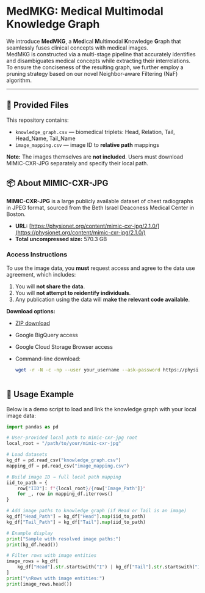 
# MedMKG: Medical Multimodal Knowledge Graph

We introduce **MedMKG**, a **Med**ical **M**ultimodal **K**nowledge **G**raph that seamlessly fuses clinical concepts with medical images.  
MedMKG is constructed via a multi-stage pipeline that accurately identifies and disambiguates medical concepts while extracting their interrelations.  
To ensure the conciseness of the resulting graph, we further employ a pruning strategy based on our novel Neighbor-aware Filtering (NaF) algorithm.

---

## 📂 Provided Files

This repository contains:
- `knowledge_graph.csv` — biomedical triplets: Head, Relation, Tail, Head_Name, Tail_Name
- `image_mapping.csv` — image ID to **relative path** mappings

**Note:** The images themselves are **not included**. Users must download MIMIC-CXR-JPG separately and specify their local path.


## 📦 About MIMIC-CXR-JPG

**MIMIC-CXR-JPG** is a large publicly available dataset of chest radiographs in JPEG format, sourced from the Beth Israel Deaconess Medical Center in Boston.

- **URL:** [https://physionet.org/content/mimic-cxr-jpg/2.1.0/](https://physionet.org/content/mimic-cxr-jpg/2.1.0/)
- **Total uncompressed size:** 570.3 GB

### Access Instructions

To use the image data, you **must** request access and agree to the data use agreement, which includes:
1. You will **not share the data**.
2. You will **not attempt to reidentify individuals**.
3. Any publication using the data will **make the relevant code available**.

**Download options:**
- [ZIP download](https://physionet.org/files/mimic-cxr-jpg/2.1.0/)
- Google BigQuery access
- Google Cloud Storage Browser access
- Command-line download:
  
  ```bash
  wget -r -N -c -np --user your_username --ask-password https://physionet.org/files/mimic-cxr-jpg/2.1.0/



## 🔧 Usage Example

Below is a demo script to load and link the knowledge graph with your local image data:

```python
import pandas as pd

# User-provided local path to mimic-cxr-jpg root
local_root = "/path/to/your/mimic-cxr-jpg"

# Load datasets
kg_df = pd.read_csv("knowledge_graph.csv")
mapping_df = pd.read_csv("image_mapping.csv")

# Build image ID → full local path mapping
iid_to_path = {
    row["IID"]: f"{local_root}/{row['Image_Path']}"
    for _, row in mapping_df.iterrows()
}

# Add image paths to knowledge graph (if Head or Tail is an image)
kg_df["Head_Path"] = kg_df["Head"].map(iid_to_path)
kg_df["Tail_Path"] = kg_df["Tail"].map(iid_to_path)

# Example display
print("Sample with resolved image paths:")
print(kg_df.head())

# Filter rows with image entities
image_rows = kg_df[
    kg_df["Head"].str.startswith("I") | kg_df["Tail"].str.startswith("I")
]
print("\nRows with image entities:")
print(image_rows.head())

